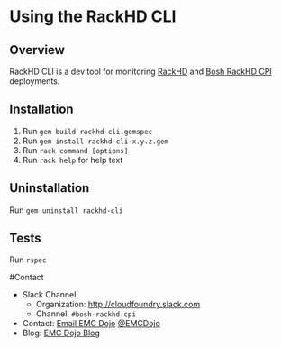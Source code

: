 # Using the RackHD CLI

## Overview

RackHD CLI is a dev tool for monitoring [RackHD](https://github.com/RackHD) and [Bosh RackHD CPI](https://github.com/cloudfoundry-incubator/bosh-rackhd-cpi-release) deployments.
 

## Installation

1. Run `gem build rackhd-cli.gemspec`
1. Run `gem install rackhd-cli-x.y.z.gem`
1. Run `rack command [options]`
1. Run `rack help` for help text


## Uninstallation

Run `gem uninstall rackhd-cli`

## Tests

Run `rspec`

#Contact

- Slack Channel:
	- Organization: <http://cloudfoundry.slack.com>
	- Channel: `#bosh-rackhd-cpi`
- Contact: [Email EMC Dojo](mailto:EMCdojo@emc.com) [@EMCDojo](https://twitter.com/hashtag/emcdojo)
- Blog: [EMC Dojo Blog](http://dojoblog.emc.com)
